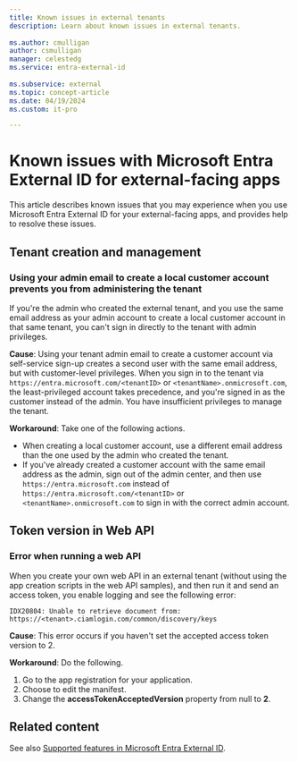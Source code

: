 ```yaml
---
title: Known issues in external tenants
description: Learn about known issues in external tenants.
 
ms.author: cmulligan
author: csmulligan
manager: celestedg
ms.service: entra-external-id
 
ms.subservice: external
ms.topic: concept-article
ms.date: 04/19/2024
ms.custom: it-pro

---
```


# Known issues with Microsoft Entra External ID for external-facing apps

This article describes known issues that you may experience when you use Microsoft Entra External ID for your external-facing apps, and provides help to resolve these issues.

## Tenant creation and management

### Using your admin email to create a local customer account prevents you from administering the tenant

If you're the admin who created the external tenant, and you use the same email address as your admin account to create a local customer account in that same tenant, you can't sign in directly to the tenant with admin privileges.

**Cause**: Using your tenant admin email to create a customer account via self-service sign-up creates a second user with the same email address, but with customer-level privileges. When you sign in to the tenant via `https://entra.microsoft.com/<tenantID>` or `<tenantName>.onmicrosoft.com`, the least-privileged account takes precedence, and you're signed in as the customer instead of the admin. You have insufficient privileges to manage the tenant.

**Workaround**: Take one of the following actions.

- When creating a local customer account, use a different email address than the one used by the admin who created the tenant.
- If you've already created a customer account with the same email address as the admin, sign out of the admin center, and then use `https://entra.microsoft.com` instead of `https://entra.microsoft.com/<tenantID>` or `<tenantName>.onmicrosoft.com` to sign in with the correct admin account.

## Token version in Web API

### Error when running a web API

When you create your own web API in an external tenant (without using the app creation scripts in the web API samples), and then run it and send an access token, you enable logging and see the following error:

   `IDX20804: Unable to retrieve document from: https://<tenant>.ciamlogin.com/common/discovery/keys`

**Cause**: This error occurs if you haven't set the accepted access token version to 2.

**Workaround**: Do the following.

1. Go to the app registration for your application.
1. Choose to edit the manifest.
1. Change the **accessTokenAcceptedVersion** property from null to **2**.

## Related content

See also [Supported features in Microsoft Entra External ID](concept-supported-features-customers.md).

